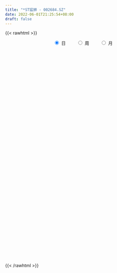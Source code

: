```yaml
---
title: "*ST猛狮 - 002684.SZ"
date: 2022-06-01T21:25:54+08:00
draft: false
---
```

{{< rawhtml >}}
    <div style="text-align: center">
        <label style="padding: 1rem;"><input style="margin-right: .5rem" type="radio" name="period" value="D" checked onclick="period_change(this)">日</label>
        <label style="padding: 1rem;"><input style="margin-right: .5rem" type="radio" name="period" value="W" onclick="period_change(this)">周</label>
        <label style="padding: 1rem;"><input style="margin-right: .5rem" type="radio" name="period" value="M" onclick="period_change(this)">月</label>
    </div>
    <div id="chart" style="height: 700px;"></div> 
    <script type="text/javascript">
        const D_v = [68658.12,59953.4,62856.44,52971.79,72385.37,106961.06,128872.38,133737.3,27646.0,139068.19,127436.49,14644.0,12486.19,20031.07,9833.61,121046.17,46071.0,245497.45,82602.87,15179.0,404014.61,165257.11,10310.57,365838.07,289320.06,208214.78,184524.5,172767.74,177844.11,37338.5,124174.64,274659.53,135331.03,344125.95,238218.56,139671.48,229275.99,200782.03,97525.54,220136.68,138974.07,151183.39,146454.8,115836.39,94513.06,138067.07,79604.88,75981.7,118878.3,92900.66,53537.76,28205.95,181330.69,84608.58,380886.51,229571.09,47563.61,323766.12,205575.9,243277.21,159112.17,168727.17,121867.26,139891.18,103798.99,92843.18,219789.51,248811.68,163109.73,21657.13,24930.96,428241.25,206546.52,112957.24,353219.28,235577.96,217799.98,238201.99,205269.67,152335.07,182016.16,131108.66,316860.97,202354.56,267602.01,191766.23,138732.73,165744.58,88468.84,244027.46,160520.21,183145.58,177636.7,155294.5,103226.93,123749.0,52133.5,242994.87,115068.07,85315.03,95152.97,127931.61,107982.25,81931.0,67758.11,54093.53,59549.14,50500.18,87323.29,46211.3,47123.0,54872.5,65532.17,69880.68,106986.75,52597.55,45606.0,66887.8,46443.5,75153.3,116328.17,97513.83,52583.07,58441.5,65038.7,58018.14,67907.34,26278.5,189996.05,133403.5,141704.85,91636.05,81964.0,69615.43,87948.54,112268.97,84705.5,97878.53,96827.0,68697.5,77219.5,77639.5,110079.6,116626.37,73170.0,28923.0,20443.0,308397.25,229289.87,354881.33,286934.95,199022.45,182734.0,31798.0,19392.0,476272.34,246488.95,212989.37,160905.59,223763.5,176205.05,250120.79,284436.9,179497.5,100406.11,232089.61,106908.4,143634.11,114440.5,112607.18,113054.61,162497.14,228748.0,235814.17,110105.5,205608.53,24137.0,304480.74,330479.13,173174.5,128077.16,134052.16,107167.12,102614.5,89367.0,90900.0,80808.08,177929.0,131863.31,64036.56,94733.0,142320.93,79169.0,171345.63,125883.72,125800.03,113939.0,127489.06,113166.56,123151.74,142152.0,149465.04,112014.0,58683.85,137175.66,151724.3,103946.0,57673.5,72138.66,66092.0,77868.64,71279.66,118596.66,130872.5,122518.5,69605.0,74879.0,76721.0,100256.5,78433.0,63324.0,40571.0,54846.13,46848.13,38363.0,49106.5,62819.66,36840.03,31977.0,167242.52,86071.0,75934.0,37078.0,159079.59,80054.18,109801.48,109517.19,124572.57,83385.68,106140.13,45877.5,197824.19,113753.5,145034.64,121300.6,204540.11,98666.36,18279.0,7931.0,106371.0]
const D_histogram = [0.0,0.0006381766,-0.0034639719,-0.0090379746,-0.0164980625,-0.027264346,-0.0260746522,-0.0276049459,-0.0332496439,-0.0283379509,-0.0170026078,-0.0015583336,0.0156552765,0.0336780011,0.0518244998,0.0689791896,0.067224969,0.0707885186,0.0779751718,0.0875164353,0.0901757668,0.095834821,0.1034971359,0.1073102573,0.0967791273,0.0807796618,0.0664745911,0.0410663879,0.0137663576,0.0039110723,0.0054975314,0.0147979362,0.0290501992,0.0328293197,0.0189221423,0.0182279813,0.0155995006,0.0156899206,0.0244639374,0.0228487184,0.0192215597,0.0061833918,-0.0005968458,-0.005650649,-0.0195553749,-0.0420632682,-0.0559241558,-0.0622348413,-0.0767422535,-0.0807737389,-0.0695473832,-0.0485495231,-0.0217789852,0.0078942149,0.0314314703,0.0293956815,0.0381743437,0.0512695652,0.0560561693,0.050150995,0.0268906729,0.0098649516,-0.0055738936,-0.0134524921,-0.0244451007,-0.0367575444,-0.0306608961,-0.012637323,0.0125839697,0.041604007,0.0720270982,0.0677472415,0.0756095587,0.0911360468,0.1117210003,0.0996812315,0.1020584081,0.1048183232,0.0787166012,0.0567736776,0.0550508865,0.0672428755,0.0573696926,0.064047601,0.0531617729,0.0438421777,0.0333401839,0.0040645059,0.0015615069,-0.0165802518,-0.0492788611,-0.0924658739,-0.1295413056,-0.1426783646,-0.1627718151,-0.1838865453,-0.172844755,-0.1482145276,-0.1243169738,-0.1044007579,-0.1005495907,-0.0767460945,-0.0619314161,-0.06295886,-0.0577640668,-0.0526390196,-0.0540881426,-0.0492477586,-0.0635810879,-0.0813777185,-0.0951212612,-0.0881563778,-0.0639088021,-0.0267633234,-0.0032033932,0.0176335722,0.0279732177,0.0190022124,0.0162235763,0.0327511203,0.0419312339,0.031889428,0.0242933069,0.0255928686,0.0265980257,0.0145418086,0.0102140777,0.0262502383,0.0458533237,0.0340129448,0.0042839347,-0.0178778737,-0.0251597279,-0.0360777535,-0.0224550493,-0.0132589353,-0.0162236509,-0.0240654401,-0.0376890381,-0.0420111334,-0.0280555475,-0.0339439744,-0.0461406082,-0.0545266292,-0.0605985223,-0.0788034361,-0.1028409748,-0.0958546217,-0.0836107445,-0.087029954,-0.0960598234,-0.087492393,-0.0598487256,-0.0541081704,-0.0616354908,-0.0756674311,-0.0928683021,-0.0873294983,-0.0906035774,-0.0983850877,-0.0968724298,-0.0970509912,-0.0763610111,-0.0600941869,-0.0300847087,0.0012902316,0.0159189342,0.0256300427,0.0233951137,0.014374653,0.0079230236,0.0193560506,0.0171046672,0.0306059088,0.0532030761,0.0725374325,0.0975823286,0.1253093524,0.1261749612,0.1200822269,0.1020157178,0.0739679571,0.0543675729,0.039689057,0.0243072491,0.0213609262,0.0186565699,0.0302430044,0.0252214308,0.0227595667,0.02772285,0.0433984688,0.0482751235,0.0498465856,0.0517031344,0.0611813244,0.058207712,0.0659598879,0.0792398859,0.0842588495,0.0925792845,0.1080654297,0.0957141356,0.0669823738,0.0484824516,0.0378931198,0.0346452671,0.0265175558,0.0131441664,-0.0009314856,-0.0236417831,-0.0409470639,-0.0545022634,-0.0604049406,-0.0687221815,-0.0696638926,-0.0747090933,-0.08699694,-0.0978764909,-0.0879346458,-0.0741975732,-0.0573563808,-0.0431507626,-0.0306052272,-0.0184117485,-0.0159706432,-0.021648233,-0.0199421382,-0.013652077,0.0035088023,0.0125358147,0.0057520683,-0.0099608739,-0.029785885,-0.0434229937,-0.0593877386,-0.0739246158,-0.0840832904,-0.0926881449,-0.1009331128,-0.1076520722,-0.09558621,-0.0893918069,-0.0697677302,-0.0419577294,-0.026333582,-0.0210208454,-0.0217635163,-0.0262130639,-0.0320548357]
const D_fast = [0.0,0.0007977208,-0.0041704207,-0.0120039171,-0.0235885206,-0.0411708906,-0.0464998599,-0.0549313901,-0.068888499,-0.0710612938,-0.0639766026,-0.0489219117,-0.0277944826,-0.0013522577,0.0297503659,0.0641498532,0.0792018748,0.1004625541,0.1271430003,0.1585633726,0.1837666458,0.2133844052,0.2469210041,0.2775616898,0.2912253417,0.2954207916,0.2977343686,0.2825927624,0.2587343215,0.2498568043,0.2528176463,0.2658175351,0.2873323479,0.2993187984,0.2901421565,0.2940049908,0.2952763853,0.2992892855,0.3141792866,0.3182762472,0.3194544785,0.3079621585,0.3010327094,0.294566244,0.2757726744,0.242748964,0.2149070374,0.1930376416,0.159344666,0.1351197459,0.1289592558,0.1378197351,0.1591455267,0.1907922805,0.2221874035,0.2275005351,0.2458227832,0.2717353959,0.2905360425,0.2971686169,0.280630963,0.2660714797,0.249239161,0.2379974394,0.2208935557,0.1993917259,0.1978231502,0.2126873925,0.2410546777,0.2804757167,0.3289055824,0.3415625361,0.368327243,0.4066377427,0.4551529464,0.4680334854,0.495925264,0.52488976,0.5184671883,0.5107176841,0.5227576146,0.5517603224,0.5562295627,0.5789193714,0.5813239865,0.5829649358,0.5807979879,0.5525384364,0.550425814,0.5281389924,0.4831206679,0.4168171866,0.3473564285,0.2985497784,0.2377633741,0.1706770076,0.1385076092,0.1260842046,0.1189025149,0.1127185414,0.0914323109,0.0960492835,0.0953811078,0.078613949,0.0693677254,0.0613330178,0.0463618592,0.0388903034,0.0086617022,-0.0294793581,-0.067003216,-0.082077427,-0.0738070519,-0.0433524041,-0.0205933222,0.0046520363,0.0219849862,0.0177645341,0.019041792,0.043757116,0.0634200381,0.0613505892,0.0598277949,0.0675255737,0.0751802372,0.0667594723,0.0649852608,0.087583981,0.1186503973,0.1153132546,0.0866552282,0.0600239513,0.0464521652,0.0265147012,0.0345236431,0.0404050233,0.033384395,0.0195262458,-0.0035196118,-0.0183444904,-0.0114027914,-0.025777212,-0.0495089977,-0.071526676,-0.0927481998,-0.1306539725,-0.1804017549,-0.1973790573,-0.2060378662,-0.2312145641,-0.2642593894,-0.2775650573,-0.2648835713,-0.2726700586,-0.2956062518,-0.3285550498,-0.3689729964,-0.3852665672,-0.4111915406,-0.4435693228,-0.4662747724,-0.4907160816,-0.4891163543,-0.4878730767,-0.4653847758,-0.4336872776,-0.4150788414,-0.3989602222,-0.3953463727,-0.4007731702,-0.4052440438,-0.388972004,-0.3869472207,-0.3657945019,-0.3298965655,-0.2924278511,-0.2429873728,-0.1839330109,-0.1515236618,-0.1275958394,-0.1201584191,-0.1297141904,-0.1357226815,-0.1404789331,-0.1497839287,-0.1473900201,-0.1454302339,-0.1262830483,-0.1249992642,-0.1217712366,-0.1098772408,-0.0833520048,-0.0664065692,-0.0523734607,-0.0375911283,-0.0128176072,-0.0012392917,0.0230028563,0.0560928257,0.0821765017,0.1136417579,0.1561442604,0.1677215002,0.155735332,0.1493560226,0.1482399708,0.1536534348,0.1521551125,0.1420677647,0.1277592413,0.099138498,0.0715964513,0.0444156859,0.0234117736,-0.0020860127,-0.020443697,-0.044166171,-0.0782032527,-0.1135519263,-0.1255937427,-0.1304060633,-0.1279039662,-0.1244860387,-0.1195918101,-0.1120012685,-0.113552824,-0.1246424721,-0.1279219118,-0.1250448698,-0.10700679,-0.0948458238,-0.1001915532,-0.1183947138,-0.1456661962,-0.1701590534,-0.2009707329,-0.233988764,-0.2651682612,-0.296945152,-0.3304233981,-0.3640553755,-0.3758860658,-0.3920396144,-0.3898574703,-0.3725369019,-0.3634961499,-0.3634386246,-0.3696221746,-0.3806249882,-0.394480469]
const D_slow = [0.0,0.0001595442,-0.0007064488,-0.0029659425,-0.0070904581,-0.0139065446,-0.0204252076,-0.0273264441,-0.0356388551,-0.0427233428,-0.0469739948,-0.0473635782,-0.0434497591,-0.0350302588,-0.0220741338,-0.0048293364,0.0119769058,0.0296740355,0.0491678284,0.0710469373,0.093590879,0.1175495842,0.1434238682,0.1702514325,0.1944462144,0.2146411298,0.2312597776,0.2415263745,0.2449679639,0.245945732,0.2473201149,0.2510195989,0.2582821487,0.2664894786,0.2712200142,0.2757770095,0.2796768847,0.2835993648,0.2897153492,0.2954275288,0.3002329187,0.3017787667,0.3016295552,0.300216893,0.2953280493,0.2848122322,0.2708311932,0.2552724829,0.2360869195,0.2158934848,0.198506639,0.1863692582,0.1809245119,0.1828980656,0.1907559332,0.1981048536,0.2076484395,0.2204658308,0.2344798731,0.2470176219,0.2537402901,0.256206528,0.2548130546,0.2514499316,0.2453386564,0.2361492703,0.2284840463,0.2253247155,0.228470708,0.2388717097,0.2568784842,0.2738152946,0.2927176843,0.315501696,0.3434319461,0.3683522539,0.3938668559,0.4200714367,0.4397505871,0.4539440065,0.4677067281,0.4845174469,0.4988598701,0.5148717704,0.5281622136,0.539122758,0.547457804,0.5484739305,0.5488643072,0.5447192442,0.532399529,0.5092830605,0.4768977341,0.441228143,0.4005351892,0.3545635529,0.3113523641,0.2742987322,0.2432194888,0.2171192993,0.1919819016,0.172795378,0.157312524,0.141572809,0.1271317923,0.1139720374,0.1004500017,0.0881380621,0.0722427901,0.0518983605,0.0281180452,0.0060789507,-0.0098982498,-0.0165890806,-0.017389929,-0.0129815359,-0.0059882315,-0.0012376784,0.0028182157,0.0110059958,0.0214888042,0.0294611612,0.035534488,0.0419327051,0.0485822115,0.0522176637,0.0547711831,0.0613337427,0.0727970736,0.0813003098,0.0823712935,0.0779018251,0.0716118931,0.0625924547,0.0569786924,0.0536639586,0.0496080458,0.0435916858,0.0341694263,0.023666643,0.0166527561,0.0081667625,-0.0033683896,-0.0170000469,-0.0321496774,-0.0518505365,-0.0775607802,-0.1015244356,-0.1224271217,-0.1441846102,-0.168199566,-0.1900726643,-0.2050348457,-0.2185618883,-0.233970761,-0.2528876187,-0.2761046943,-0.2979370688,-0.3205879632,-0.3451842351,-0.3694023426,-0.3936650904,-0.4127553432,-0.4277788899,-0.4353000671,-0.4349775092,-0.4309977756,-0.4245902649,-0.4187414865,-0.4151478232,-0.4131670673,-0.4083280547,-0.4040518879,-0.3964004107,-0.3830996417,-0.3649652836,-0.3405697014,-0.3092423633,-0.277698623,-0.2476780663,-0.2221741368,-0.2036821475,-0.1900902543,-0.1801679901,-0.1740911778,-0.1687509462,-0.1640868038,-0.1565260527,-0.150220695,-0.1445308033,-0.1376000908,-0.1267504736,-0.1146816927,-0.1022200463,-0.0892942627,-0.0739989316,-0.0594470036,-0.0429570316,-0.0231470602,-0.0020823478,0.0210624733,0.0480788308,0.0720073646,0.0887529581,0.100873571,0.110346851,0.1190081677,0.1256375567,0.1289235983,0.1286907269,0.1227802811,0.1125435151,0.0989179493,0.0838167142,0.0666361688,0.0492201956,0.0305429223,0.0087936873,-0.0156754354,-0.0376590969,-0.0562084902,-0.0705475854,-0.081335276,-0.0889865829,-0.09358952,-0.0975821808,-0.1029942391,-0.1079797736,-0.1113927929,-0.1105155923,-0.1073816386,-0.1059436215,-0.10843384,-0.1158803112,-0.1267360597,-0.1415829943,-0.1600641482,-0.1810849708,-0.2042570071,-0.2294902853,-0.2564033033,-0.2802998558,-0.3026478075,-0.3200897401,-0.3305791724,-0.3371625679,-0.3424177793,-0.3478586584,-0.3544119243,-0.3624256332]
const D_data = [['2021-04-19', 2.28, 2.33, 2.26, 2.37],['2021-04-20', 2.31, 2.34, 2.29, 2.41],['2021-04-21', 2.31, 2.27, 2.25, 2.31],['2021-04-22', 2.29, 2.22, 2.21, 2.29],['2021-04-23', 2.23, 2.15, 2.13, 2.24],['2021-04-26', 2.15, 2.04, 2.04, 2.15],['2021-04-27', 2.04, 2.14, 1.97, 2.14],['2021-04-28', 2.15, 2.08, 2.08, 2.22],['2021-04-30', 1.98, 1.98, 1.98, 1.98],['2021-05-06', 1.89, 2.08, 1.88, 2.08],['2021-05-07', 2.07, 2.18, 2.05, 2.18],['2021-05-10', 2.29, 2.29, 2.29, 2.29],['2021-05-11', 2.4, 2.4, 2.4, 2.4],['2021-05-12', 2.52, 2.52, 2.52, 2.52],['2021-05-13', 2.65, 2.65, 2.65, 2.65],['2021-05-14', 2.78, 2.78, 2.78, 2.78],['2021-05-17', 2.78, 2.64, 2.64, 2.78],['2021-05-18', 2.51, 2.77, 2.51, 2.77],['2021-05-19', 2.91, 2.91, 2.81, 2.91],['2021-05-20', 3.06, 3.06, 3.06, 3.06],['2021-05-21', 3.0, 3.09, 2.92, 3.21],['2021-05-24', 2.98, 3.24, 2.97, 3.24],['2021-05-25', 3.4, 3.4, 3.4, 3.4],['2021-05-26', 3.39, 3.49, 3.3, 3.57],['2021-05-27', 3.5, 3.4, 3.32, 3.63],['2021-05-28', 3.33, 3.36, 3.28, 3.48],['2021-05-31', 3.32, 3.39, 3.24, 3.45],['2021-06-01', 3.35, 3.22, 3.22, 3.38],['2021-06-02', 3.18, 3.11, 3.06, 3.2],['2021-06-03', 3.11, 3.27, 3.11, 3.27],['2021-06-04', 3.39, 3.43, 3.35, 3.43],['2021-06-07', 3.5, 3.6, 3.36, 3.6],['2021-06-08', 3.6, 3.78, 3.6, 3.78],['2021-06-09', 3.77, 3.76, 3.68, 3.97],['2021-06-10', 3.81, 3.57, 3.57, 3.89],['2021-06-11', 3.52, 3.75, 3.46, 3.75],['2021-06-15', 3.78, 3.77, 3.62, 3.94],['2021-06-16', 3.75, 3.85, 3.61, 3.95],['2021-06-17', 4.0, 4.04, 3.86, 4.04],['2021-06-18', 4.2, 3.99, 3.95, 4.24],['2021-06-21', 3.95, 4.01, 3.88, 4.1],['2021-06-22', 3.99, 3.9, 3.85, 4.08],['2021-06-23', 3.83, 3.97, 3.78, 4.04],['2021-06-24', 3.92, 4.0, 3.87, 4.03],['2021-06-25', 3.97, 3.87, 3.86, 4.05],['2021-06-28', 3.77, 3.68, 3.68, 3.85],['2021-06-29', 3.68, 3.69, 3.66, 3.84],['2021-06-30', 3.69, 3.72, 3.68, 3.83],['2021-07-01', 3.68, 3.54, 3.53, 3.77],['2021-07-02', 3.55, 3.59, 3.5, 3.71],['2021-07-05', 3.56, 3.77, 3.55, 3.77],['2021-07-06', 3.96, 3.96, 3.96, 3.96],['2021-07-07', 4.06, 4.16, 4.02, 4.16],['2021-07-08', 4.33, 4.37, 4.27, 4.37],['2021-07-09', 4.59, 4.48, 4.22, 4.59],['2021-07-12', 4.38, 4.27, 4.26, 4.58],['2021-07-13', 4.27, 4.48, 4.23, 4.48],['2021-07-14', 4.7, 4.66, 4.33, 4.7],['2021-07-15', 4.51, 4.68, 4.45, 4.81],['2021-07-16', 4.68, 4.62, 4.61, 4.91],['2021-07-19', 4.58, 4.39, 4.39, 4.8],['2021-07-20', 4.32, 4.41, 4.18, 4.53],['2021-07-21', 4.39, 4.38, 4.33, 4.5],['2021-07-22', 4.34, 4.44, 4.3, 4.56],['2021-07-23', 4.45, 4.37, 4.35, 4.49],['2021-07-26', 4.38, 4.3, 4.25, 4.45],['2021-07-27', 4.3, 4.52, 4.26, 4.52],['2021-07-28', 4.4, 4.75, 4.31, 4.75],['2021-07-29', 4.9, 4.99, 4.71, 4.99],['2021-07-30', 5.24, 5.24, 5.24, 5.24],['2021-08-02', 5.5, 5.5, 5.5, 5.5],['2021-08-03', 5.78, 5.23, 5.23, 5.78],['2021-08-04', 5.18, 5.49, 5.07, 5.49],['2021-08-05', 5.76, 5.76, 5.49, 5.76],['2021-08-06', 5.9, 6.05, 5.5, 6.05],['2021-08-09', 5.78, 5.8, 5.76, 6.03],['2021-08-10', 5.71, 6.09, 5.69, 6.09],['2021-08-11', 6.01, 6.25, 5.91, 6.38],['2021-08-12', 6.13, 5.96, 5.95, 6.25],['2021-08-13', 5.87, 6.0, 5.85, 6.23],['2021-08-16', 5.85, 6.3, 5.8, 6.3],['2021-08-17', 6.3, 6.62, 6.29, 6.62],['2021-08-18', 6.69, 6.47, 6.37, 6.95],['2021-08-19', 6.31, 6.79, 6.21, 6.79],['2021-08-20', 6.96, 6.68, 6.67, 7.03],['2021-08-23', 6.51, 6.76, 6.4, 6.9],['2021-08-24', 6.71, 6.8, 6.6, 6.93],['2021-08-25', 6.75, 6.55, 6.51, 6.93],['2021-08-26', 6.74, 6.88, 6.68, 6.88],['2021-08-27', 7.0, 6.7, 6.54, 7.12],['2021-08-30', 6.59, 6.43, 6.39, 6.69],['2021-08-31', 6.4, 6.11, 6.11, 6.6],['2021-09-01', 5.93, 5.95, 5.8, 6.09],['2021-09-02', 5.78, 6.07, 5.78, 6.21],['2021-09-03', 6.02, 5.83, 5.82, 6.16],['2021-09-06', 5.71, 5.62, 5.54, 5.87],['2021-09-07', 5.69, 5.9, 5.55, 5.9],['2021-09-08', 6.08, 6.08, 5.92, 6.2],['2021-09-09', 6.01, 6.13, 5.91, 6.33],['2021-09-10', 6.16, 6.14, 6.05, 6.27],['2021-09-13', 6.14, 5.95, 5.88, 6.15],['2021-09-14', 5.85, 6.23, 5.71, 6.25],['2021-09-15', 6.17, 6.19, 6.07, 6.38],['2021-09-16', 6.19, 6.0, 6.0, 6.28],['2021-09-17', 6.02, 6.06, 5.9, 6.21],['2021-09-22', 6.0, 6.06, 5.93, 6.13],['2021-09-23', 6.04, 5.96, 5.89, 6.15],['2021-09-24', 5.92, 6.02, 5.9, 6.09],['2021-09-27', 6.07, 5.72, 5.72, 6.07],['2021-09-28', 5.7, 5.54, 5.5, 5.78],['2021-09-29', 5.62, 5.44, 5.42, 5.67],['2021-09-30', 5.32, 5.61, 5.32, 5.7],['2021-10-08', 5.67, 5.85, 5.64, 5.89],['2021-10-11', 5.94, 6.14, 5.94, 6.14],['2021-10-12', 6.34, 6.12, 6.09, 6.41],['2021-10-13', 6.22, 6.21, 6.03, 6.28],['2021-10-14', 6.16, 6.18, 6.15, 6.35],['2021-10-15', 6.03, 5.96, 5.87, 6.2],['2021-10-18', 5.9, 6.02, 5.9, 6.11],['2021-10-19', 6.01, 6.32, 6.01, 6.32],['2021-10-20', 6.32, 6.33, 6.21, 6.52],['2021-10-21', 6.27, 6.12, 6.01, 6.39],['2021-10-22', 6.08, 6.13, 6.08, 6.32],['2021-10-25', 6.11, 6.25, 6.03, 6.37],['2021-10-26', 6.25, 6.28, 6.25, 6.45],['2021-10-27', 6.18, 6.11, 6.05, 6.35],['2021-10-28', 6.18, 6.18, 6.12, 6.32],['2021-10-29', 6.49, 6.49, 6.49, 6.49],['2021-11-01', 6.81, 6.67, 6.5, 6.81],['2021-11-02', 6.62, 6.34, 6.34, 6.69],['2021-11-03', 6.41, 6.03, 6.02, 6.41],['2021-11-04', 5.9, 5.99, 5.9, 6.12],['2021-11-05', 5.98, 6.09, 5.9, 6.18],['2021-11-08', 5.98, 5.98, 5.85, 6.07],['2021-11-09', 5.97, 6.28, 5.92, 6.28],['2021-11-10', 6.28, 6.28, 6.24, 6.49],['2021-11-11', 6.35, 6.14, 6.01, 6.37],['2021-11-12', 6.14, 6.04, 5.95, 6.14],['2021-11-15', 6.01, 5.89, 5.74, 6.09],['2021-11-16', 5.84, 5.93, 5.76, 6.04],['2021-11-17', 5.93, 6.16, 5.9, 6.22],['2021-11-18', 6.12, 5.91, 5.9, 6.15],['2021-11-19', 5.83, 5.75, 5.7, 5.99],['2021-11-22', 5.57, 5.7, 5.52, 5.82],['2021-11-23', 5.74, 5.64, 5.59, 5.86],['2021-11-24', 5.36, 5.36, 5.36, 5.36],['2021-11-25', 5.09, 5.09, 5.09, 5.09],['2021-11-26', 5.09, 5.34, 5.09, 5.34],['2021-11-29', 5.28, 5.37, 5.21, 5.46],['2021-11-30', 5.43, 5.11, 5.1, 5.64],['2021-12-01', 5.0, 4.91, 4.85, 5.06],['2021-12-02', 4.88, 5.03, 4.77, 5.14],['2021-12-03', 4.95, 5.28, 4.92, 5.28],['2021-12-06', 5.02, 5.02, 5.02, 5.02],['2021-12-07', 4.77, 4.77, 4.77, 4.77],['2021-12-08', 4.53, 4.54, 4.53, 4.74],['2021-12-09', 4.36, 4.31, 4.31, 4.38],['2021-12-10', 4.3, 4.45, 4.17, 4.48],['2021-12-13', 4.32, 4.23, 4.23, 4.37],['2021-12-14', 4.24, 4.02, 4.02, 4.24],['2021-12-15', 3.95, 3.99, 3.88, 4.1],['2021-12-16', 3.95, 3.84, 3.79, 4.05],['2021-12-17', 3.83, 4.03, 3.77, 4.03],['2021-12-20', 3.93, 3.96, 3.86, 4.05],['2021-12-21', 3.97, 4.16, 3.91, 4.16],['2021-12-22', 4.24, 4.27, 4.09, 4.37],['2021-12-23', 4.2, 4.13, 4.11, 4.27],['2021-12-24', 4.07, 4.09, 3.92, 4.18],['2021-12-27', 3.98, 3.92, 3.89, 4.01],['2021-12-28', 3.91, 3.76, 3.72, 3.92],['2021-12-29', 3.75, 3.7, 3.58, 3.76],['2021-12-30', 3.7, 3.89, 3.7, 3.89],['2021-12-31', 3.7, 3.7, 3.7, 3.79],['2022-01-04', 3.59, 3.89, 3.59, 3.89],['2022-01-05', 3.89, 4.08, 3.88, 4.08],['2022-01-06', 4.25, 4.15, 4.06, 4.25],['2022-01-07', 4.36, 4.36, 4.36, 4.36],['2022-01-10', 4.58, 4.58, 4.36, 4.58],['2022-01-11', 4.56, 4.38, 4.35, 4.69],['2022-01-12', 4.37, 4.34, 4.24, 4.46],['2022-01-13', 4.32, 4.18, 4.16, 4.38],['2022-01-14', 4.18, 3.97, 3.97, 4.18],['2022-01-17', 3.85, 3.97, 3.82, 4.05],['2022-01-18', 4.08, 3.95, 3.93, 4.16],['2022-01-19', 3.82, 3.86, 3.79, 3.92],['2022-01-20', 3.84, 3.96, 3.82, 4.05],['2022-01-21', 3.91, 3.94, 3.77, 3.96],['2022-01-24', 4.14, 4.14, 4.04, 4.14],['2022-01-25', 4.05, 3.95, 3.93, 4.16],['2022-01-26', 3.95, 3.96, 3.84, 4.07],['2022-01-27', 4.01, 4.06, 3.95, 4.15],['2022-01-28', 4.03, 4.26, 3.91, 4.26],['2022-02-07', 4.15, 4.2, 4.15, 4.3],['2022-02-08', 4.16, 4.2, 4.09, 4.41],['2022-02-09', 4.15, 4.24, 4.01, 4.25],['2022-02-10', 4.23, 4.4, 4.15, 4.44],['2022-02-11', 4.35, 4.3, 4.28, 4.53],['2022-02-14', 4.45, 4.49, 4.38, 4.52],['2022-02-15', 4.42, 4.67, 4.42, 4.7],['2022-02-16', 4.59, 4.68, 4.5, 4.71],['2022-02-17', 4.64, 4.83, 4.64, 4.89],['2022-02-18', 4.91, 5.07, 4.81, 5.07],['2022-02-21', 4.89, 4.82, 4.82, 4.96],['2022-02-22', 4.58, 4.58, 4.58, 4.65],['2022-02-23', 4.41, 4.64, 4.41, 4.78],['2022-02-24', 4.61, 4.71, 4.59, 4.87],['2022-02-25', 4.67, 4.81, 4.64, 4.89],['2022-02-28', 4.78, 4.76, 4.69, 4.85],['2022-03-01', 4.75, 4.67, 4.61, 4.77],['2022-03-02', 4.64, 4.61, 4.55, 4.72],['2022-03-03', 4.6, 4.41, 4.4, 4.65],['2022-03-04', 4.45, 4.36, 4.33, 4.56],['2022-03-07', 4.3, 4.3, 4.14, 4.49],['2022-03-08', 4.35, 4.31, 4.25, 4.48],['2022-03-09', 4.33, 4.2, 4.09, 4.4],['2022-03-10', 4.26, 4.22, 4.18, 4.3],['2022-03-11', 4.12, 4.1, 4.04, 4.15],['2022-03-14', 4.06, 3.9, 3.9, 4.15],['2022-03-15', 3.77, 3.78, 3.71, 4.01],['2022-03-16', 3.86, 3.96, 3.75, 3.97],['2022-03-17', 4.02, 4.0, 3.97, 4.1],['2022-03-18', 4.01, 4.06, 3.94, 4.09],['2022-03-21', 4.07, 4.06, 3.98, 4.12],['2022-03-22', 4.02, 4.07, 3.99, 4.11],['2022-03-23', 4.05, 4.1, 4.02, 4.14],['2022-03-24', 4.07, 3.99, 3.99, 4.11],['2022-03-25', 3.97, 3.85, 3.8, 4.03],['2022-03-28', 3.85, 3.9, 3.75, 3.92],['2022-03-29', 3.88, 3.95, 3.84, 3.95],['2022-03-30', 3.89, 4.13, 3.75, 4.15],['2022-03-31', 4.08, 4.09, 4.05, 4.27],['2022-04-01', 4.1, 3.89, 3.89, 4.12],['2022-04-06', 3.7, 3.7, 3.7, 3.7],['2022-04-07', 3.52, 3.52, 3.52, 3.7],['2022-04-08', 3.5, 3.46, 3.46, 3.58],['2022-04-11', 3.39, 3.29, 3.29, 3.49],['2022-04-12', 3.15, 3.15, 3.13, 3.24],['2022-04-13', 3.16, 3.05, 2.99, 3.26],['2022-04-14', 3.03, 2.92, 2.91, 3.11],['2022-04-15', 2.77, 2.77, 2.77, 2.86],['2022-04-18', 2.63, 2.63, 2.63, 2.76],['2022-04-19', 2.5, 2.76, 2.5, 2.76],['2022-04-20', 2.66, 2.62, 2.62, 2.83],['2022-04-21', 2.57, 2.75, 2.5, 2.75],['2022-04-22', 2.61, 2.89, 2.61, 2.89],['2022-04-25', 2.76, 2.78, 2.76, 3.03],['2022-04-26', 2.69, 2.64, 2.64, 2.82],['2022-04-27', 2.51, 2.51, 2.51, 2.51],['2022-04-28', 2.38, 2.38, 2.38, 2.38],['2022-04-29', 2.26, 2.26, 2.26, 2.36]]
const W_v = [270163.29,226162.6,257387.32,116011.4,147410.44,123173.01,120030.11,154073.55,162867.06,132885.51,84640.98,40306.73,6744.58,69506.08,101373.68,185700.56,183778.19,147838.31,198026.71,222131.82,209834.01,89391.09,122444.27,52726.06,254715.99,513823.92,231031.48,130598.99,109413.62,104338.78,140182.93,77288.12,76040.98,61718.88,50268.81,1578.0,344447.27,238265.66,477710.94,293737.49,143744.97,204068.92,193306.39,210051.44,208445.76,155928.44,317146.95,270018.96,156874.78,362078.61,1095001.24,1252588.3999999999,1307893.9900000002,4290851.0899999999,2269183.6699999999,1981807.5300000003,1489208.1400000001,1673750.3700000001,1372941.48,983688.5599999999,1837395.6499999999,1402517.1899999999,870311.41,1065946.8699999999,1440812.01,1486985.4499999997,597260.86,565576.84,447711.5600000001,860302.86,620934.21,861093.8500000001,1048509.5600000001,778793.28,595309.54,492101.79,341196.63,301877.04,1333010.8600000001,447647.76,1299613.54,1372814.5299999998,718087.4600000001,596912.2100000001,669223.3099999999,1560635.7999999998,1398267.5800000001,1736297.8600000001,2732142.3999999999,2142446.6599999997,1390375.4299999999,1127744.24,1259476.8399999999,2386769.4699999997,1377892.3800000001,215663.29,77032.0,299366.14,602036.0600000001,747825.4199999999,409174.07,589111.65,373831.14,218265.64,695999.86,568014.37,606833.6899999999,363041.86,327724.66,250163.3,170290.6,201240.29,249876.59,344696.67,252038.52,239286.45,169634.58,17952.52,145991.38,139916.7,141090.21,288929.14,184773.06,195482.6,513219.87,547633.49,667660.04,615243.9399999999,548494.6899999999,634491.6100000001,280928.16,755804.45,569970.9300000001,368294.88,350253.21,376342.93,242583.21,376179.51,668096.77,536958.1799999999,395469.64,243017.38,198342.45,115938.81,112767.3,219324.8,178353.15,122819.6,114690.59,137169.65,102530.59,115098.28,125108.45,354786.9,186314.74,204785.66,356372.65,257261.15,217338.55,176931.21,415452.43,147169.56,194240.18,221726.87,133262.81,205991.96,423165.55,291826.5,252723.75,33801.46,173657.49,124349.68,68553.91,144880.35,106356.0,124461.43,94214.03,115531.06,209595.13,222808.66,231559.71,218496.99,273837.66,212809.16,266538.32,253956.47,265502.39,250133.52,228010.95,459911.55,410212.31,825710.0999999999,814581.0100000001,833029.6299999999,669505.9500000001,385290.09,451098.0499999999,316825.12,397216.74,266504.68,178041.04,793364.9299999999,1038940.5900000001,696649.49,1132006.55,747720.24,646961.71,505432.61,728569.49,1049753.9300000002,693396.77,746211.23,1125895.25,1049184.6699999999,1099942.3600000001,828739.84,779823.9199999999,619260.47,480755.94,164142.85,235530.09,65532.17,341958.78,388021.87,275684.18,638704.4500000001,452416.97,430463.1,547559.62,1252862.5999999999,986940.66,1095431.8300000001,762535.73,731347.4299999999,575665.2000000001,1070263.6899999999,470856.7,610882.8,616137.38,655424.4,563543.8100000001,345052.46,516471.66,359305.5,251983.42,398064.55,276211.77,533417.05,623790.4300000001,435787.47]
const W_histogram = [0.0,0.0140207407,0.0798094722,0.0627019009,0.0852859283,0.0651141065,0.0806368242,0.0712413403,0.1085693876,0.0689111253,-0.0200526783,-0.0642711912,-0.0856314661,-0.0777501838,-0.095108995,-0.0991195762,-0.0144725479,0.0240617363,0.0944853541,0.155085925,0.0997939899,0.1563504456,0.0919322197,0.0100782094,0.0061859617,-0.0941684618,-0.3139639749,-0.4489664143,-0.4952802662,-0.5060616725,-0.4896625512,-0.4610762438,-0.4259370765,-0.3754366037,-0.337521237,-0.3980570074,-0.5085612859,-0.5202648352,-0.4114449725,-0.4328757618,-0.3742909281,-0.3730710264,-0.300444499,-0.2129875297,-0.1733029849,-0.1333377751,-0.0790333726,-0.0145789755,0.0082192993,-0.1590405758,-0.3431209034,-0.4768961733,-0.3061982393,-0.0792717541,-0.0285667751,-0.0092203419,-0.0577470657,-0.0567951719,-0.1179252805,-0.1321690821,-0.0610943404,-0.0135205111,-0.0156866896,0.0436559788,0.1574861586,0.1893755642,0.2035406511,0.1517831732,0.0980882219,0.1019296591,0.1324656243,0.1669815378,0.2528561709,0.2656497219,0.2824154689,0.2816412187,0.2603374353,0.2617892713,0.2666202839,0.2612211884,0.3084481403,0.3171964481,0.2987310019,0.218823258,0.2030122047,0.2366763238,0.2588412324,0.2650268429,0.370035011,0.4068288896,0.3431281408,0.3198284555,0.2974549394,0.3010457139,0.1860189302,0.0667067188,-0.0919468452,-0.2246127013,-0.3392670541,-0.393090682,-0.4369781652,-0.4164580585,-0.3863275065,-0.2934363911,-0.201146767,-0.1168045495,-0.0696785219,-0.0315979013,0.0033562388,0.0166418124,0.0373095721,0.0576068092,0.0675420245,0.0843476491,0.1088535257,0.1200604406,0.1144125773,0.1218483021,0.127244407,0.1237692862,0.1267592853,0.1244213728,0.1243265939,0.1298266072,0.1707961156,0.2269930116,0.2714018961,0.3297264288,0.4318928134,0.4913806559,0.5026492389,0.430904436,0.4107392228,0.3534627795,0.2444901701,0.1905954735,0.1442572635,0.1130519434,0.1195132104,0.1298267603,0.0957695738,0.0558903774,0.0034762032,-0.0221461058,-0.0531946891,-0.0546248412,-0.0774963907,-0.0952006291,-0.1142646197,-0.1214338992,-0.1364496223,-0.1361398997,-0.1201868407,-0.0745695448,-0.0623584325,-0.0581819587,-0.0514696503,-0.0989238579,-0.1348576581,-0.165208673,-0.1658421996,-0.178708837,-0.1987993241,-0.2097859435,-0.2089069407,-0.2103715595,-0.1629710802,-0.1374722257,-0.1120461879,-0.0845524059,-0.0748801052,-0.0575690357,-0.0483717534,-0.0261248009,-0.0153123689,0.0018411078,0.0067493793,0.0037099105,-0.0079892295,-0.0295899994,-0.0453481266,-0.054600244,-0.0604414175,-0.0732733648,-0.0762456077,-0.0803665094,-0.1090588844,-0.119490682,-0.1074470818,-0.0548993706,0.0025370758,0.043428398,0.0583052748,0.0802147535,0.0905227114,0.0889833213,0.0754288928,0.0574350054,0.0361945613,0.0375627383,0.0784712915,0.1233325179,0.1654856975,0.1905910783,0.2192151838,0.2429391862,0.2388201808,0.2067104969,0.2329355724,0.245954828,0.2245649708,0.2536933946,0.3085514597,0.321074173,0.3522605482,0.3505875727,0.270809912,0.2209474374,0.1670566224,0.1156379179,0.0445880401,0.0063381314,-0.0176590107,-0.0275955169,-0.0160099488,-0.0400070307,-0.0626212952,-0.0983568722,-0.1478772599,-0.1807685351,-0.2502403826,-0.3122628046,-0.3350205644,-0.3599293643,-0.3170517353,-0.3002205239,-0.2769384001,-0.2278660759,-0.182550999,-0.0949634178,-0.0509874886,-0.0486609342,-0.0603250985,-0.0659695405,-0.078243691,-0.0778970339,-0.0994748305,-0.1500291754,-0.1640610626,-0.2019551257]
const W_fast = [0.0,0.0175259259,0.1032670254,0.1018349293,0.1457404389,0.1418471436,0.1775290674,0.1859439185,0.2504143128,0.2279838318,0.1340068586,0.0737205479,0.0309524065,0.0193961429,-0.0217399171,-0.0505303924,0.0304984989,0.0750482172,0.1690931736,0.2684652257,0.2381217881,0.3337658552,0.2923306843,0.2129962263,0.210650469,0.0867539301,-0.2115325768,-0.4587766198,-0.6289105382,-0.7662073626,-0.8722238791,-0.9589066327,-1.0302517345,-1.0736104126,-1.1200753552,-1.2801253774,-1.5177699774,-1.6595397355,-1.6535811159,-1.7832308457,-1.818218744,-1.9102665989,-1.9127511963,-1.8785411094,-1.8821823107,-1.8755515447,-1.8410054854,-1.7801958322,-1.7553427326,-1.9623627516,-2.232223305,-2.4852226183,-2.3910742441,-2.1839656975,-2.1404024123,-2.1233610645,-2.1863245547,-2.1995714539,-2.2901828826,-2.3374689548,-2.2816677982,-2.2374740966,-2.2435619476,-2.1733052844,-2.020103565,-1.9408702684,-1.8758200187,-1.8896317032,-1.9188045991,-1.8894807471,-1.8258283759,-1.7495670779,-1.600478402,-1.5212724206,-1.4339028064,-1.3642667519,-1.3204861764,-1.2535870227,-1.182100939,-1.1221947374,-0.9978557505,-0.9098083306,-0.8535910263,-0.8787929557,-0.8438509579,-0.7510177578,-0.6641425411,-0.5917002199,-0.394183299,-0.2556821981,-0.2336009116,-0.176943483,-0.1249532643,-0.0461010614,-0.1146231125,-0.2172586442,-0.3988989195,-0.587717951,-0.7871890673,-0.9392853657,-1.0924173901,-1.176011798,-1.2424631228,-1.2229311051,-1.1809281727,-1.1257870927,-1.0960806955,-1.0658995503,-1.0301063504,-1.0126603237,-0.982665171,-0.9479662316,-0.9211455102,-0.8832529733,-0.8315337153,-0.7903116903,-0.7673564092,-0.7294586088,-0.6922514022,-0.6647842015,-0.630104381,-0.6013369504,-0.5703500808,-0.5323934156,-0.4487248784,-0.3357797295,-0.2235203709,-0.082764231,0.127375357,0.3097083634,0.4466392561,0.4826205623,0.5651401547,0.5962294062,0.5483793395,0.5421335112,0.5318596171,0.5289172828,0.5652568524,0.6080270924,0.5979122993,0.5720056973,0.5204605739,0.4893017384,0.4449544828,0.4298681204,0.3876224732,0.3461180776,0.298487932,0.2609601777,0.2118320491,0.1781067968,0.1640131455,0.1909880553,0.1876095595,0.1772405436,0.1710854394,0.0989002674,0.0292520526,-0.0424011305,-0.084495207,-0.1420390537,-0.2118293718,-0.2752624771,-0.3266102095,-0.3806677182,-0.3740100089,-0.3828792108,-0.38546472,-0.3791090394,-0.3881567651,-0.3852379545,-0.3881336105,-0.3724178583,-0.3654335184,-0.3478197648,-0.3412241485,-0.3433361397,-0.3570325871,-0.3860308569,-0.4131260157,-0.4360281941,-0.456979722,-0.4881300105,-0.5101636553,-0.5343761843,-0.5903332804,-0.6306377486,-0.6454559188,-0.6066330502,-0.5485623349,-0.4968139132,-0.4673607176,-0.4253975505,-0.3924589148,-0.3717524746,-0.3664496799,-0.370084816,-0.3822766198,-0.3715177581,-0.3109913821,-0.2352970262,-0.1517724223,-0.0790192719,0.0044086296,0.0888674285,0.1444534683,0.1640214087,0.2484803773,0.3229883398,0.3577397254,0.4502914978,0.5822874278,0.6750786844,0.7943301966,0.8803041143,0.8682289316,0.8736033164,0.861476657,0.838967432,0.7790645642,0.7423991884,0.7139872935,0.6971519081,0.704734989,0.6707361494,0.6324665611,0.5721417661,0.4856520634,0.4075686545,0.2755367113,0.1354485881,0.0289356872,-0.0859554538,-0.1223407585,-0.1805646781,-0.2265171544,-0.2344113491,-0.2347340219,-0.1708872953,-0.1396582382,-0.1494969173,-0.1762423563,-0.1983791834,-0.2302142566,-0.2493418581,-0.2957883623,-0.383850001,-0.4388971539,-0.5272799984]
const W_slow = [0.0,0.0035051852,0.0234575532,0.0391330284,0.0604545105,0.0767330371,0.0968922432,0.1147025783,0.1418449252,0.1590727065,0.1540595369,0.1379917391,0.1165838726,0.0971463267,0.0733690779,0.0485891838,0.0449710469,0.0509864809,0.0746078195,0.1133793007,0.1383277982,0.1774154096,0.2003984645,0.2029180169,0.2044645073,0.1809223918,0.1024313981,-0.0098102055,-0.133630272,-0.2601456901,-0.3825613279,-0.4978303889,-0.604314658,-0.6981738089,-0.7825541182,-0.88206837,-1.0092086915,-1.1392749003,-1.2421361434,-1.3503550839,-1.4439278159,-1.5371955725,-1.6123066973,-1.6655535797,-1.7088793259,-1.7422137697,-1.7619721128,-1.7656168567,-1.7635620319,-1.8033221758,-1.8891024017,-2.008326445,-2.0848760048,-2.1046939433,-2.1118356371,-2.1141407226,-2.128577489,-2.142776282,-2.1722576021,-2.2052998727,-2.2205734578,-2.2239535855,-2.2278752579,-2.2169612632,-2.1775897236,-2.1302458325,-2.0793606698,-2.0414148765,-2.016892821,-1.9914104062,-1.9582940001,-1.9165486157,-1.853334573,-1.7869221425,-1.7163182753,-1.6459079706,-1.5808236118,-1.515376294,-1.448721223,-1.3834159259,-1.3063038908,-1.2270047788,-1.1523220283,-1.0976162138,-1.0468631626,-0.9876940816,-0.9229837735,-0.8567270628,-0.7642183101,-0.6625110877,-0.5767290524,-0.4967719386,-0.4224082037,-0.3471467752,-0.3006420427,-0.283965363,-0.3069520743,-0.3631052496,-0.4479220132,-0.5461946837,-0.655439225,-0.7595537396,-0.8561356162,-0.929494714,-0.9797814057,-1.0089825431,-1.0264021736,-1.0343016489,-1.0334625892,-1.0293021361,-1.0199747431,-1.0055730408,-0.9886875347,-0.9676006224,-0.940387241,-0.9103721308,-0.8817689865,-0.851306911,-0.8194958092,-0.7885534877,-0.7568636663,-0.7257583231,-0.6946766747,-0.6622200229,-0.619520994,-0.5627727411,-0.494922267,-0.4124906598,-0.3045174565,-0.1816722925,-0.0560099828,0.0517161262,0.1544009319,0.2427666268,0.3038891693,0.3515380377,0.3876023536,0.4158653394,0.445743642,0.4782003321,0.5021427255,0.5161153199,0.5169843707,0.5114478442,0.4981491719,0.4844929616,0.465118864,0.4413187067,0.4127525518,0.382394077,0.3482816714,0.3142466965,0.2841999863,0.2655576001,0.249967992,0.2354225023,0.2225550897,0.1978241252,0.1641097107,0.1228075425,0.0813469926,0.0366697833,-0.0130300477,-0.0654765336,-0.1177032688,-0.1702961586,-0.2110389287,-0.2454069851,-0.2734185321,-0.2945566336,-0.3132766599,-0.3276689188,-0.3397618571,-0.3462930574,-0.3501211496,-0.3496608726,-0.3479735278,-0.3470460502,-0.3490433576,-0.3564408574,-0.3677778891,-0.3814279501,-0.3965383045,-0.4148566457,-0.4339180476,-0.4540096749,-0.481274396,-0.5111470665,-0.538008837,-0.5517336796,-0.5510994107,-0.5402423112,-0.5256659925,-0.5056123041,-0.4829816262,-0.4607357959,-0.4418785727,-0.4275198214,-0.418471181,-0.4090804965,-0.3894626736,-0.3586295441,-0.3172581197,-0.2696103502,-0.2148065542,-0.1540717577,-0.0943667125,-0.0426890882,0.0155448049,0.0770335118,0.1331747545,0.1965981032,0.2737359681,0.3540045114,0.4420696484,0.5297165416,0.5974190196,0.652655879,0.6944200346,0.723329514,0.7344765241,0.7360610569,0.7316463042,0.724747425,0.7207449378,0.7107431801,0.6950878563,0.6704986383,0.6335293233,0.5883371895,0.5257770939,0.4477113927,0.3639562516,0.2739739106,0.1947109767,0.1196558458,0.0504212457,-0.0065452732,-0.052183023,-0.0759238774,-0.0886707496,-0.1008359831,-0.1159172578,-0.1324096429,-0.1519705656,-0.1714448241,-0.1963135318,-0.2338208256,-0.2748360913,-0.3253248727]
const W_data = [['2016-11-11', 20.3545, 21.0001, 20.035, 21.9652],['2016-11-18', 21.1199, 21.2198, 20.4343, 21.8854],['2016-11-25', 21.0467, 22.125, 21.0467, 22.298],['2016-12-02', 22.1316, 21.2797, 20.8004, 22.2914],['2016-12-09', 20.7871, 21.8587, 20.7671, 22.3047],['2016-12-16', 21.8587, 21.3995, 19.7022, 21.9852],['2016-12-23', 21.9053, 21.9053, 21.1133, 22.1849],['2016-12-30', 21.912, 21.6857, 21.5659, 22.5377],['2017-01-06', 21.6923, 22.4378, 21.4993, 22.4578],['2017-01-13', 22.4977, 21.5592, 21.3396, 22.8172],['2017-01-20', 21.4061, 20.634, 19.4026, 21.5326],['2017-01-26', 20.634, 20.8204, 20.3678, 20.9468],['2017-02-03', 20.8204, 20.8869, 20.6074, 20.9668],['2017-02-10', 20.867, 21.1665, 19.4026, 21.9586],['2017-02-17', 21.2996, 20.7671, 20.634, 21.3662],['2017-02-24', 20.867, 20.8071, 20.5142, 21.2663],['2017-03-03', 20.7605, 22.0984, 20.5342, 22.1649],['2017-03-10', 22.0318, 21.8654, 21.5193, 22.2648],['2017-03-17', 21.8521, 22.6175, 21.5526, 22.8239],['2017-03-24', 22.8572, 22.9637, 22.4711, 23.5095],['2017-03-31', 23.3231, 21.6457, 21.1665, 23.4229],['2017-04-07', 21.8188, 23.1767, 21.5725, 23.2299],['2017-04-14', 23.2832, 21.7656, 21.6324, 23.2832],['2017-04-21', 21.7656, 21.2198, 20.3145, 21.8321],['2017-11-03', 23.34, 22.0, 20.5, 23.34],['2017-11-10', 21.26, 20.5, 19.85, 22.8],['2017-11-17', 20.5, 17.99, 17.6, 20.87],['2017-11-24', 17.8, 17.79, 17.02, 18.5],['2017-12-01', 17.79, 18.02, 17.22, 18.58],['2017-12-08', 18.05, 17.88, 17.3, 18.52],['2017-12-15', 17.9, 17.79, 17.51, 18.63],['2017-12-22', 17.83, 17.62, 17.45, 17.88],['2017-12-29', 17.87, 17.44, 17.01, 17.87],['2018-01-05', 17.9, 17.45, 17.41, 18.0],['2018-01-12', 17.46, 17.14, 16.8, 17.57],['2018-02-14', 15.43, 15.43, 15.43, 15.43],['2018-03-02', 13.89, 13.84, 12.63, 14.99],['2018-03-09', 13.82, 14.18, 13.4, 14.29],['2018-03-16', 14.19, 15.41, 14.19, 16.1],['2018-03-23', 15.17, 13.49, 13.33, 15.2],['2018-03-30', 13.4, 14.07, 13.14, 14.28],['2018-04-04', 13.12, 13.0, 12.77, 13.83],['2018-04-13', 12.79, 13.6, 12.6, 13.79],['2018-04-20', 13.35, 13.78, 13.2, 14.55],['2018-04-27', 13.78, 13.13, 12.71, 13.78],['2018-05-04', 13.0, 12.98, 12.52, 13.16],['2018-05-11', 12.9, 13.08, 12.47, 13.12],['2018-05-18', 13.08, 13.24, 12.93, 13.75],['2018-05-25', 13.27, 12.7, 12.35, 13.27],['2018-06-01', 12.7, 9.61, 9.61, 12.7],['2018-06-08', 9.35, 7.98, 7.8, 9.53],['2018-06-15', 7.99, 7.14, 6.7, 8.01],['2018-06-22', 6.97, 10.45, 6.75, 10.45],['2018-06-29', 11.5, 11.78, 9.96, 12.86],['2018-07-06', 11.5, 9.98, 9.57, 11.75],['2018-07-13', 10.01, 9.46, 9.41, 10.75],['2018-07-20', 8.51, 8.2, 7.66, 8.61],['2018-07-27', 8.03, 8.34, 7.9, 8.82],['2018-08-03', 8.08, 7.02, 6.96, 8.55],['2018-08-10', 6.75, 6.99, 6.41, 7.25],['2018-08-17', 6.86, 7.82, 6.86, 8.4],['2018-08-24', 7.74, 7.5, 7.22, 8.14],['2018-08-31', 7.42, 6.67, 6.53, 7.61],['2018-09-07', 6.7, 7.29, 6.7, 7.75],['2018-09-14', 7.28, 8.21, 6.8, 8.77],['2018-09-21', 7.76, 7.41, 7.12, 7.88],['2018-09-28', 7.3, 7.17, 7.1, 7.5],['2018-10-12', 6.91, 6.09, 5.75, 7.09],['2018-10-19', 6.16, 5.59, 5.27, 6.3],['2018-10-26', 5.72, 5.97, 5.54, 6.5],['2018-11-02', 5.98, 6.21, 5.77, 6.49],['2018-11-09', 6.2, 6.28, 6.13, 6.66],['2018-11-16', 6.25, 7.15, 6.21, 7.3],['2018-11-23', 7.12, 6.45, 6.4, 7.56],['2018-11-30', 6.45, 6.55, 6.32, 7.18],['2018-12-07', 6.69, 6.36, 6.35, 6.99],['2018-12-14', 6.37, 6.03, 6.03, 6.48],['2018-12-21', 6.03, 6.25, 5.91, 6.39],['2018-12-28', 6.88, 6.31, 6.28, 8.0],['2019-01-04', 6.25, 6.19, 5.84, 6.4],['2019-01-11', 6.22, 7.0, 6.12, 7.25],['2019-01-18', 6.83, 6.74, 6.67, 7.49],['2019-01-25', 6.77, 6.45, 6.33, 6.9],['2019-02-01', 6.5, 5.46, 5.2, 6.59],['2019-02-15', 5.48, 6.02, 5.48, 6.33],['2019-02-22', 6.07, 6.72, 6.01, 6.82],['2019-03-01', 6.73, 6.79, 6.61, 7.28],['2019-03-08', 6.84, 6.75, 6.73, 7.53],['2019-03-15', 6.73, 8.43, 6.73, 8.84],['2019-03-22', 8.3, 8.17, 8.0, 8.99],['2019-03-29', 7.8, 7.05, 6.6, 8.06],['2019-04-04', 7.06, 7.51, 6.91, 7.65],['2019-04-12', 7.48, 7.58, 6.96, 7.86],['2019-04-19', 7.47, 8.04, 7.1, 8.48],['2019-04-26', 7.84, 6.4, 6.3, 7.84],['2019-04-30', 6.3, 5.77, 5.76, 6.3],['2019-05-10', 5.48, 4.47, 4.47, 5.48],['2019-05-17', 4.25, 3.83, 3.6, 4.25],['2019-05-24', 3.64, 3.1, 3.1, 3.64],['2019-05-31', 3.04, 3.04, 2.91, 3.18],['2019-06-06', 3.01, 2.48, 2.48, 3.05],['2019-06-14', 2.47, 2.78, 2.35, 2.78],['2019-06-21', 2.77, 2.6, 2.43, 2.77],['2019-06-28', 2.68, 3.32, 2.63, 3.32],['2019-07-05', 3.49, 3.48, 3.41, 3.84],['2019-07-12', 3.31, 3.59, 3.14, 3.59],['2019-07-19', 3.41, 3.26, 3.21, 3.71],['2019-07-26', 3.2, 3.19, 3.05, 3.3],['2019-08-02', 3.2, 3.19, 3.13, 3.34],['2019-08-09', 3.17, 2.91, 2.9, 3.2],['2019-08-16', 3.0, 2.97, 2.87, 3.03],['2019-08-23', 2.96, 2.97, 2.95, 3.1],['2019-08-30', 2.9, 2.83, 2.81, 2.93],['2019-09-06', 2.73, 2.91, 2.73, 3.16],['2019-09-12', 2.93, 3.06, 2.9, 3.18],['2019-09-20', 2.94, 2.95, 2.91, 3.08],['2019-09-27', 2.97, 2.72, 2.7, 2.97],['2019-09-30', 2.76, 2.86, 2.76, 2.86],['2019-10-11', 2.89, 2.85, 2.71, 3.0],['2019-10-18', 2.85, 2.73, 2.71, 2.88],['2019-10-25', 2.74, 2.8, 2.5, 2.8],['2019-11-01', 2.94, 2.73, 2.66, 2.94],['2019-11-08', 2.74, 2.75, 2.59, 2.81],['2019-11-15', 2.74, 2.84, 2.66, 2.84],['2019-11-22', 2.86, 3.44, 2.78, 3.44],['2019-11-29', 3.38, 3.97, 3.12, 3.97],['2019-12-06', 3.9, 4.22, 3.85, 4.64],['2019-12-13', 4.26, 4.85, 4.03, 5.28],['2019-12-20', 4.8, 6.09, 4.8, 6.09],['2019-12-27', 6.38, 6.33, 6.33, 7.05],['2020-01-03', 6.01, 6.3, 5.53, 6.3],['2020-01-10', 6.58, 5.47, 5.47, 6.62],['2020-01-17', 5.55, 6.22, 5.02, 6.22],['2020-01-23', 6.29, 5.88, 5.55, 6.57],['2020-02-07', 5.59, 5.06, 4.92, 5.59],['2020-02-14', 5.13, 5.53, 5.05, 5.86],['2020-02-21', 5.55, 5.54, 5.4, 5.78],['2020-02-28', 5.5, 5.68, 5.14, 5.68],['2020-03-06', 5.67, 6.24, 5.4, 6.83],['2020-03-13', 5.98, 6.5, 5.71, 6.55],['2020-03-20', 6.51, 6.04, 5.8, 6.72],['2020-03-27', 6.21, 5.9, 5.8, 6.41],['2020-04-03', 5.92, 5.59, 5.4, 5.96],['2020-04-10', 5.65, 5.78, 5.63, 5.85],['2020-04-17', 5.78, 5.6, 5.57, 5.81],['2020-04-24', 5.65, 5.91, 5.63, 6.32],['2020-04-30', 5.95, 5.59, 5.49, 6.2],['2020-05-08', 5.71, 5.54, 5.42, 5.85],['2020-05-15', 5.44, 5.4, 5.28, 5.6],['2020-05-22', 5.4, 5.44, 5.13, 5.71],['2020-05-29', 5.44, 5.23, 5.12, 5.44],['2020-06-05', 5.24, 5.32, 5.23, 5.49],['2020-06-12', 5.36, 5.5, 5.36, 5.58],['2020-06-19', 5.5, 6.0, 5.5, 6.43],['2020-06-24', 6.21, 5.72, 5.69, 6.24],['2020-07-03', 5.6, 5.65, 5.55, 5.99],['2020-07-10', 5.65, 5.7, 5.52, 5.76],['2020-07-17', 5.69, 4.88, 4.88, 5.76],['2020-07-24', 5.0, 4.73, 4.7, 5.03],['2020-07-31', 4.8, 4.52, 4.52, 4.92],['2020-08-07', 4.57, 4.69, 4.25, 4.84],['2020-08-14', 4.58, 4.37, 4.27, 4.68],['2020-08-21', 4.37, 4.04, 3.96, 4.49],['2020-08-28', 4.07, 3.9, 3.73, 4.21],['2020-09-04', 4.0, 3.84, 3.71, 4.0],['2020-09-11', 3.8, 3.62, 3.28, 3.84],['2020-09-18', 3.73, 4.18, 3.64, 4.4],['2020-09-25', 3.97, 3.95, 3.67, 4.22],['2020-09-30', 3.99, 3.95, 3.8, 4.15],['2020-10-09', 3.93, 4.0, 3.91, 4.03],['2020-10-16', 4.0, 3.77, 3.7, 4.05],['2020-10-23', 3.91, 3.84, 3.6, 3.91],['2020-10-30', 3.89, 3.72, 3.68, 3.95],['2020-11-06', 3.91, 3.89, 3.88, 4.32],['2020-11-13', 3.9, 3.77, 3.72, 3.92],['2020-11-20', 3.75, 3.87, 3.69, 3.93],['2020-11-27', 3.85, 3.73, 3.66, 3.85],['2020-12-04', 3.73, 3.59, 3.55, 3.73],['2020-12-11', 3.55, 3.39, 3.19, 3.61],['2020-12-18', 3.55, 3.11, 3.07, 3.55],['2020-12-25', 3.11, 3.0, 2.97, 3.33],['2020-12-31', 3.0, 2.92, 2.71, 3.0],['2021-01-08', 2.95, 2.82, 2.71, 3.07],['2021-01-15', 2.84, 2.57, 2.44, 2.95],['2021-01-22', 2.49, 2.53, 2.43, 2.64],['2021-01-29', 2.56, 2.37, 2.32, 2.62],['2021-02-05', 2.25, 1.83, 1.83, 2.25],['2021-02-10', 1.82, 1.79, 1.69, 1.92],['2021-02-19', 1.88, 1.91, 1.79, 1.93],['2021-02-26', 1.88, 2.45, 1.88, 2.45],['2021-03-05', 2.35, 2.71, 2.23, 2.71],['2021-03-12', 2.85, 2.71, 2.71, 3.14],['2021-03-19', 2.6, 2.5, 2.48, 2.97],['2021-03-26', 2.45, 2.67, 2.4, 2.93],['2021-04-02', 2.63, 2.61, 2.44, 2.75],['2021-04-09', 2.56, 2.49, 2.44, 2.64],['2021-04-16', 2.48, 2.3, 2.19, 2.48],['2021-04-23', 2.28, 2.15, 2.13, 2.41],['2021-04-30', 2.15, 1.98, 1.97, 2.22],['2021-05-07', 1.89, 2.18, 1.88, 2.18],['2021-05-14', 2.29, 2.78, 2.29, 2.78],['2021-05-21', 2.78, 3.09, 2.51, 3.21],['2021-05-28', 2.98, 3.36, 2.97, 3.63],['2021-06-04', 3.32, 3.43, 3.06, 3.45],['2021-06-11', 3.5, 3.75, 3.36, 3.97],['2021-06-18', 3.78, 3.99, 3.61, 4.24],['2021-06-25', 3.95, 3.87, 3.78, 4.1],['2021-07-02', 3.77, 3.59, 3.5, 3.85],['2021-07-09', 3.56, 4.48, 3.55, 4.59],['2021-07-16', 4.38, 4.62, 4.23, 4.91],['2021-07-23', 4.58, 4.37, 4.18, 4.8],['2021-07-30', 4.38, 5.24, 4.25, 5.24],['2021-08-06', 5.5, 6.05, 5.07, 6.05],['2021-08-13', 5.78, 6.0, 5.69, 6.38],['2021-08-20', 5.85, 6.68, 5.8, 7.03],['2021-08-27', 6.51, 6.7, 6.4, 7.12],['2021-09-03', 6.59, 5.83, 5.78, 6.69],['2021-09-10', 5.71, 6.14, 5.54, 6.33],['2021-09-17', 6.14, 6.06, 5.71, 6.38],['2021-09-24', 6.0, 6.02, 5.89, 6.15],['2021-09-30', 6.07, 5.61, 5.32, 6.07],['2021-10-08', 5.67, 5.85, 5.64, 5.89],['2021-10-15', 5.94, 5.96, 5.87, 6.41],['2021-10-22', 5.9, 6.13, 5.9, 6.52],['2021-10-29', 6.11, 6.49, 6.03, 6.49],['2021-11-05', 6.81, 6.09, 5.9, 6.81],['2021-11-12', 5.98, 6.04, 5.85, 6.49],['2021-11-19', 6.01, 5.75, 5.7, 6.22],['2021-11-26', 5.57, 5.34, 5.09, 5.86],['2021-12-03', 5.28, 5.28, 4.77, 5.64],['2021-12-10', 5.02, 4.45, 4.17, 5.02],['2021-12-17', 4.32, 4.03, 3.77, 4.37],['2021-12-24', 3.93, 4.09, 3.86, 4.37],['2021-12-31', 3.98, 3.7, 3.58, 4.01],['2022-01-07', 3.59, 4.36, 3.59, 4.36],['2022-01-14', 4.58, 3.97, 3.97, 4.69],['2022-01-21', 3.85, 3.94, 3.77, 4.16],['2022-01-28', 4.14, 4.26, 3.84, 4.26],['2022-02-11', 4.15, 4.3, 4.01, 4.53],['2022-02-18', 4.45, 5.07, 4.38, 5.07],['2022-02-25', 4.89, 4.81, 4.41, 4.96],['2022-03-04', 4.78, 4.36, 4.33, 4.85],['2022-03-11', 4.3, 4.1, 4.04, 4.49],['2022-03-18', 4.06, 4.06, 3.71, 4.15],['2022-03-25', 4.07, 3.85, 3.8, 4.14],['2022-04-01', 3.85, 3.89, 3.75, 4.27],['2022-04-08', 3.7, 3.46, 3.46, 3.7],['2022-04-15', 3.39, 2.77, 2.77, 3.49],['2022-04-22', 2.63, 2.89, 2.5, 2.89],['2022-04-29', 2.76, 2.26, 2.26, 3.03]]
const M_v = [693698.8,688119.85,661718.7900000002,345032.29,152557.62,315069.45,517930.8300000001,294435.72,199917.73,192113.47,142629.33,249262.25,145472.16,715814.0200000001,614938.99,7058.98,318234.75,488669.98,1448997.4700000002,1116044.2,368985.89,337152.24,534268.8600000001,627164.2100000002,719675.5700000003,401026.7799999999,579802.8,433692.74,519476.56,82871.28,4450349.1399999997,2684004.1800000002,2220188.6499999999,2926795.6699999999,2059358.99,2009264.4099999999,1820410.54,4814933.1500000004,3474953.8799999999,1987193.5700000005,470651.14,1364641.5299999998,2195382.0499999998,2925184.5299999998,1098420.51,625165.2800000001,520871.51,447374.9500000001,999424.76,591920.7699999999,420700.2800000001,415734.87,909199.0700000001,264561.42,1217354.45,420080.36,111987.69,196139.53,1303344.8000000003,815872.5099999999,1164172.9600000002,8044209.5,7966078.3200000003,5914725.6799999988,4591005.1900000004,2158861.5,3619370.1999999997,2468186.3199999998,4367553.1000000006,3555197.0699999994,8141714.3699999992,6367546.2200000007,1726259.6200000001,1590382.5000000002,2410349.0000000005,1022836.2199999999,1023608.7400000003,697724.4299999999,1459312.02,2514354.2800000003,1926534.4200000002,1345358.8599999999,1921852.9400000002,746415.5399999999,477210.43,840266.87,1153730.7200000002,1003901.04,1281658.5700000001,400362.54,490657.34,977246.0199999999,1007141.61,1203558.4099999999,3298578.6300000008,1804890.3700000003,2461375.7399999998,3332467.1400000001,3429710.3799999999,4447427.9100000001,1935847.4800000002,1071197.0,2653315.3400000003,4244947.0499999998,2727668.3900000001,1892779.0900000001,1737270.0899999999,1945140.72]
const M_histogram = [0.0,0.0834607407,0.1020103611,0.0415983638,-0.0346900262,-0.1086889232,-0.0116531214,-0.0005150476,0.0434974745,0.0380939003,-0.0389934076,-0.0246378101,-0.0812035618,-0.0898795248,-0.0780583513,-0.0640680979,-0.0833013446,-0.0734866063,0.0347257241,0.0283199998,0.0811011624,0.0836225552,0.1423940874,0.2030734238,0.2964619292,0.3514737372,0.4185308166,0.4741818698,0.458237679,0.424249925,0.8328410622,1.1741992829,1.4566690923,1.3748599552,0.9868765502,0.4628840694,0.1417160837,0.2636584882,0.3832137098,0.4673604777,0.2541122349,0.2278209595,0.2384318935,0.3619810024,0.1947512795,0.0753176902,0.0102020306,-0.053158441,0.0256466168,0.0441005809,-0.0281665776,-0.0718844426,-0.0952589434,-0.1579512843,-0.4180264878,-0.6213179443,-0.7584383425,-1.0123695701,-1.1471217444,-1.2479122971,-1.4156531839,-1.386784722,-1.5361718021,-1.6461929549,-1.5969381886,-1.5482647185,-1.3994227733,-1.237720683,-1.1221152022,-0.8819134332,-0.6495036823,-0.5322363259,-0.5846078786,-0.547136802,-0.4815129616,-0.4127115152,-0.3209719038,-0.2316962097,-0.0555811357,0.195213742,0.3790307284,0.4867548564,0.5604506179,0.5866175955,0.5707130662,0.5911513898,0.5062291475,0.4057919805,0.3401756878,0.2824562372,0.244831881,0.1739919791,0.0996900844,0.0670912222,0.0647396911,0.0360117761,0.119810869,0.2005506734,0.3506263854,0.4940126544,0.5371334106,0.6019933651,0.5314789769,0.3766851762,0.3020434753,0.277034921,0.209148366,0.0434402546]
const M_fast = [0.0,0.1043259259,0.1483781365,0.0983657302,0.0134048337,-0.0877662941,0.0063562273,0.0173655392,0.0722524299,0.0763723308,-0.010463329,-0.002267184,-0.0791338262,-0.1102796703,-0.1179730847,-0.1199998557,-0.1600584386,-0.1686153519,-0.0517215904,-0.0510473148,0.0220091384,0.04543617,0.1398062241,0.2512539163,0.4187579041,0.5616381463,0.7333279299,0.9075244506,1.0061396796,1.0782144068,1.6950158096,2.3299238509,2.9765609334,3.2384667852,3.0972025176,2.6889310543,2.4031920895,2.591049116,2.8064077651,3.0073946524,2.8576744684,2.8883384328,2.9585573402,3.1726016996,3.0540597966,2.9534556299,2.8908904779,2.8142403961,2.8994571081,2.9289362174,2.8496274145,2.7879384389,2.7407492023,2.6385690402,2.2739872148,1.9153662722,1.5886362884,1.0816126682,0.6600800579,0.2473114309,-0.2743427518,-0.5921704705,-1.1256005011,-1.6471698926,-1.9971496735,-2.3355423831,-2.5365561312,-2.6842842116,-2.8492075314,-2.8294841206,-2.7594502903,-2.7752420154,-2.9737655377,-3.0730786616,-3.1278330617,-3.1622094941,-3.1507128586,-3.119361217,-2.9571414269,-2.6575431136,-2.3789684452,-2.149555603,-1.9357471871,-1.7629258106,-1.6361520734,-1.4679259023,-1.4262908578,-1.4252800296,-1.4058524004,-1.3929577917,-1.3693741776,-1.3967160847,-1.4460954583,-1.461921515,-1.4480881234,-1.4678130943,-1.3540612842,-1.2231838114,-0.985451503,-0.7185620705,-0.5411579616,-0.3257996658,-0.2634443098,-0.3240668164,-0.3231976485,-0.2789474725,-0.2945469361,-0.4493949838]
const M_slow = [0.0,0.0208651852,0.0463677755,0.0567673664,0.0480948599,0.0209226291,0.0180093487,0.0178805868,0.0287549554,0.0382784305,0.0285300786,0.0223706261,0.0020697356,-0.0204001456,-0.0399147334,-0.0559317579,-0.076757094,-0.0951287456,-0.0864473146,-0.0793673146,-0.059092024,-0.0381863852,-0.0025878634,0.0481804926,0.1222959749,0.2101644092,0.3147971133,0.4333425808,0.5479020005,0.6539644818,0.8621747473,1.1557245681,1.5198918411,1.8636068299,2.1103259675,2.2260469848,2.2614760058,2.3273906278,2.4231940553,2.5400341747,2.6035622334,2.6605174733,2.7201254467,2.8106206973,2.8593085171,2.8781379397,2.8806884473,2.8673988371,2.8738104913,2.8848356365,2.8777939921,2.8598228815,2.8360081456,2.7965203246,2.6920137026,2.5366842165,2.3470746309,2.0939822384,1.8072018023,1.495223728,1.141310432,0.7946142515,0.410571301,-0.0009769377,-0.4002114849,-0.7872776645,-1.1371333579,-1.4465635286,-1.7270923292,-1.9475706875,-2.109946608,-2.2430056895,-2.3891576591,-2.5259418596,-2.6463201,-2.7494979789,-2.8297409548,-2.8876650072,-2.9015602912,-2.8527568557,-2.7579991736,-2.6363104595,-2.496197805,-2.3495434061,-2.2068651396,-2.0590772921,-1.9325200052,-1.8310720101,-1.7460280882,-1.6754140289,-1.6142060586,-1.5707080638,-1.5457855427,-1.5290127372,-1.5128278144,-1.5038248704,-1.4738721532,-1.4237344848,-1.3360778884,-1.2125747249,-1.0782913722,-0.9277930309,-0.7949232867,-0.7007519926,-0.6252411238,-0.5559823936,-0.5036953021,-0.4928352384]
const M_data = [['2012-06-29', 3.0369, 5.1512, 3.0369, 5.6584],['2012-07-31', 5.0685, 6.459, 4.9842, 6.459],['2012-08-31', 6.0948, 6.0015, 5.1031, 6.6215],['2012-09-28', 5.8691, 4.9631, 4.6727, 6.2122],['2012-10-31', 4.9631, 4.4033, 4.3356, 5.3273],['2012-11-30', 4.4033, 3.9714, 3.8104, 5.1467],['2012-12-31', 3.9127, 6.1324, 3.9127, 6.7043],['2013-01-31', 6.14, 5.3469, 5.2822, 6.8247],['2013-02-28', 5.3108, 5.9293, 5.3047, 6.3266],['2013-03-29', 5.9579, 5.4522, 5.4176, 6.2122],['2013-04-26', 5.1919, 4.3341, 4.2483, 5.1919],['2013-05-31', 4.2588, 5.2882, 4.2182, 5.5651],['2013-06-28', 5.2822, 4.2438, 3.8224, 5.3062],['2013-07-31', 4.2739, 4.597, 4.1941, 5.4504],['2013-08-30', 4.6182, 4.7907, 4.5274, 5.4656],['2013-09-30', 4.7907, 4.824, 4.6787, 4.8361],['2013-12-31', 4.6908, 4.3246, 4.0341, 5.3052],['2014-01-30', 4.3458, 4.5879, 4.1158, 4.9087],['2014-02-28', 4.5788, 6.1132, 4.5183, 7.4115],['2014-03-31', 6.0527, 4.9662, 4.8421, 7.1724],['2014-04-30', 4.942, 5.8681, 4.8482, 5.9831],['2014-05-30', 5.8711, 5.4474, 5.2174, 6.0527],['2014-06-30', 5.4171, 6.4068, 5.4171, 6.6428],['2014-07-31', 6.431, 6.897, 6.204, 7.4327],['2014-08-29', 6.897, 7.9381, 6.6095, 8.4707],['2014-09-30', 7.9593, 8.1439, 7.5325, 8.6523],['2014-10-31', 8.3073, 8.9731, 7.7474, 9.2273],['2014-11-28', 9.073, 9.5753, 8.2922, 9.9415],['2014-12-31', 9.4755, 9.2303, 8.5645, 10.9069],['2015-01-30', 8.9519, 9.309, 8.8308, 9.9022],['2015-03-31', 10.2411, 16.4872, 10.2411, 18.3044],['2015-04-30', 16.4806, 18.6305, 14.6967, 21.06],['2015-05-29', 18.7037, 20.8337, 17.0131, 22.8971],['2015-06-30', 21.2996, 18.1912, 15.7351, 31.2838],['2015-07-31', 18.1047, 14.3107, 12.4736, 18.7969],['2015-08-31', 14.111, 11.0226, 9.891, 17.5389],['2015-09-30', 10.9826, 11.8346, 9.0523, 12.3138],['2015-10-30', 13.0194, 17.3392, 13.0194, 20.0549],['2015-11-30', 16.6403, 18.564, 16.3741, 21.8321],['2015-12-31', 18.8036, 19.3693, 18.2644, 21.6324],['2016-01-29', 19.2895, 15.9481, 13.9779, 19.2895],['2016-04-29', 17.5456, 18.2112, 15.7684, 18.6372],['2016-05-31', 17.9649, 19.2029, 15.8416, 20.634],['2016-06-30', 19.3028, 21.6191, 19.1164, 23.8822],['2016-07-29', 21.7789, 18.4841, 18.1712, 22.4112],['2016-08-31', 18.0315, 18.8235, 17.479, 20.1015],['2016-09-30', 18.7703, 19.4492, 18.504, 20.3012],['2016-10-31', 19.6289, 19.5158, 19.2695, 20.634],['2016-11-30', 19.6023, 21.7389, 19.3028, 22.298],['2016-12-30', 21.8787, 21.6857, 19.7022, 22.5377],['2017-01-26', 21.6923, 20.8204, 19.4026, 22.8172],['2017-02-28', 20.8204, 21.2331, 19.4026, 21.9586],['2017-03-31', 20.7738, 21.6457, 20.7738, 23.5095],['2017-04-28', 21.8188, 21.2198, 20.3145, 23.2832],['2017-11-30', 23.34, 18.03, 17.02, 23.34],['2017-12-29', 18.04, 17.44, 17.01, 18.63],['2018-01-31', 17.9, 17.14, 16.8, 18.0],['2018-02-28', 15.43, 14.22, 12.63, 15.43],['2018-03-30', 13.39, 14.07, 13.14, 16.1],['2018-04-27', 13.12, 13.13, 12.6, 14.55],['2018-05-31', 13.0, 10.68, 10.08, 13.75],['2018-06-29', 10.45, 11.78, 6.7, 12.86],['2018-07-31', 11.5, 8.13, 7.51, 11.75],['2018-08-31', 8.4, 6.67, 6.41, 8.55],['2018-09-28', 6.7, 7.17, 6.7, 8.77],['2018-10-31', 6.91, 6.08, 5.27, 7.09],['2018-11-30', 6.31, 6.55, 6.05, 7.56],['2018-12-28', 6.69, 6.31, 5.91, 8.0],['2019-01-31', 6.25, 5.31, 5.2, 7.49],['2019-02-28', 5.28, 6.77, 5.28, 7.28],['2019-03-29', 6.75, 7.05, 6.6, 8.99],['2019-04-30', 7.06, 5.77, 5.76, 8.48],['2019-05-31', 5.48, 3.04, 2.91, 5.48],['2019-06-28', 3.01, 3.32, 2.35, 3.32],['2019-07-31', 3.49, 3.17, 3.05, 3.84],['2019-08-30', 3.23, 2.83, 2.81, 3.32],['2019-09-30', 2.73, 2.86, 2.7, 3.18],['2019-10-31', 2.89, 2.69, 2.5, 3.0],['2019-11-29', 2.72, 3.97, 2.59, 3.97],['2019-12-31', 3.9, 5.71, 3.85, 7.05],['2020-01-23', 5.53, 5.88, 5.02, 6.62],['2020-02-28', 5.59, 5.68, 4.92, 5.86],['2020-03-31', 5.67, 5.8, 5.4, 6.83],['2020-04-30', 5.7, 5.59, 5.4, 6.32],['2020-05-29', 5.71, 5.23, 5.12, 5.85],['2020-06-30', 5.24, 5.86, 5.23, 6.43],['2020-07-31', 5.92, 4.52, 4.52, 5.92],['2020-08-31', 4.57, 3.92, 3.73, 4.84],['2020-09-30', 3.92, 3.95, 3.28, 4.4],['2020-10-30', 3.93, 3.72, 3.6, 4.05],['2020-11-30', 3.91, 3.69, 3.63, 4.32],['2020-12-31', 3.7, 2.92, 2.71, 3.71],['2021-01-29', 2.95, 2.37, 2.32, 3.07],['2021-02-26', 2.25, 2.45, 1.69, 2.45],['2021-03-31', 2.35, 2.57, 2.23, 3.14],['2021-04-30', 2.5, 1.98, 1.97, 2.64],['2021-05-31', 1.89, 3.39, 1.88, 3.63],['2021-06-30', 3.35, 3.72, 3.06, 4.24],['2021-07-30', 3.68, 5.24, 3.5, 5.24],['2021-08-31', 5.5, 6.11, 5.07, 7.12],['2021-09-30', 5.93, 5.61, 5.32, 6.38],['2021-10-29', 5.67, 6.49, 5.64, 6.52],['2021-11-30', 6.81, 5.11, 5.09, 6.81],['2021-12-31', 5.0, 3.7, 3.58, 5.28],['2022-01-28', 3.59, 4.26, 3.59, 4.69],['2022-02-28', 4.15, 4.76, 4.01, 5.07],['2022-03-31', 4.75, 4.09, 3.71, 4.77],['2022-04-29', 4.1, 2.26, 2.26, 4.12]]
        const D_a = [null,2.41,null,null,null,null,null,null,null,1.88,null,null,null,null,null,null,null,null,null,null,null,null,null,null,3.63,null,null,null,3.06,null,null,null,null,null,null,null,null,null,null,4.24,null,null,null,null,null,null,null,null,null,3.5,null,null,null,null,null,null,null,null,null,4.91,null,null,null,null,null,4.25,null,null,null,null,null,null,null,null,null,null,null,null,null,null,null,null,null,null,null,null,null,null,null,7.12,null,null,null,null,null,5.54,null,null,null,null,null,null,6.38,null,null,null,null,null,null,null,null,5.32,null,null,null,null,null,null,null,null,6.52,null,null,null,null,null,null,null,null,null,null,null,null,null,null,null,null,null,null,null,null,null,null,null,null,null,null,null,null,null,null,null,null,null,null,null,null,null,null,null,null,null,null,null,null,null,null,null,null,null,3.58,null,null,null,null,null,null,null,4.69,null,null,null,null,null,null,null,3.77,null,null,null,null,null,null,null,null,null,null,null,null,null,null,5.07,null,null,null,null,null,null,null,null,null,null,null,null,null,null,null,null,3.71,null,null,null,null,null,null,null,null,null,null,null,4.27,null,null,null,null,null,null,null,null,null,null,2.5,null,null,null,3.03,null,null,null,null]
const W_a = [null,null,null,null,null,null,null,22.5377,null,null,null,null,null,null,null,20.5142,null,null,null,23.5095,null,null,null,null,null,null,null,null,null,null,null,null,null,null,null,null,null,null,null,null,null,null,null,null,null,null,null,null,null,null,null,6.7,null,null,null,null,null,8.82,null,null,null,null,null,null,null,null,null,null,5.27,null,null,null,null,7.56,null,null,null,null,null,null,null,null,null,5.2,null,null,null,null,null,8.99,null,null,null,null,null,null,null,null,null,null,null,2.35,null,null,null,null,3.71,null,null,null,null,null,null,null,null,null,null,null,null,null,2.5,null,null,null,null,null,null,null,null,7.05,null,null,null,null,4.92,null,null,null,6.83,null,null,null,null,null,null,null,null,null,null,null,null,null,null,null,null,null,null,null,null,null,null,null,null,null,null,3.28,null,null,null,null,null,null,null,4.32,null,null,null,null,null,null,null,null,null,null,null,null,null,1.69,null,null,null,3.14,null,null,null,null,null,null,null,1.88,null,null,null,null,null,null,null,null,null,null,null,null,null,null,null,7.12,null,null,null,null,null,null,null,null,null,null,null,null,null,null,null,null,null,3.58,null,null,null,null,null,5.07,null,null,null,null,null,null,null,null,null,null]
const M_a = [null,null,null,null,null,null,null,6.8247,null,null,null,null,null,null,null,null,4.0341,null,null,null,null,null,null,null,null,null,null,null,null,null,null,null,null,31.2838,null,null,null,null,null,null,13.9779,null,null,null,null,null,null,null,null,null,null,null,23.5095,null,null,null,null,null,null,null,null,null,null,null,null,null,null,null,null,null,null,null,null,2.35,null,null,null,null,null,7.05,null,null,null,null,null,null,null,null,null,null,null,null,null,1.69,null,null,null,null,null,7.12,null,null,null,null,null,null,null,null]
        const D_b = [[{ coord: ['2021-05-27', 3.63] }, { coord: ['2021-07-02', 3.5] }],[{ coord: ['2021-08-27', 6.38] }, { coord: ['2021-10-20', 5.54] }],[{ coord: ['2021-12-29', 4.69] }, { coord: ['2022-03-31', 3.77] }]]
const W_b = [[{ coord: ['2016-12-30', 22.5377] }, { coord: ['2018-06-15', 20.5142] }],[{ coord: ['2018-06-15', 7.56] }, { coord: ['2019-03-22', 6.7] }],[{ coord: ['2019-06-14', 3.71] }, { coord: ['2019-12-27', 2.5] }],[{ coord: ['2019-12-27', 6.83] }, { coord: ['2020-09-11', 4.92] }],[{ coord: ['2021-02-10', 3.14] }, { coord: ['2021-08-27', 1.88] }]]
const M_b = [[{ coord: ['2015-06-30', 23.5095] }, { coord: ['2019-06-28', 13.9779] }],[{ coord: ['2019-06-28', 7.05] }, { coord: ['2021-08-31', 2.35] }]]
    </script>
{{< /rawhtml >}}